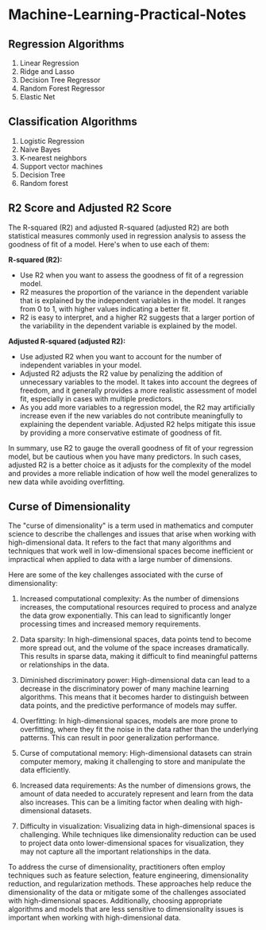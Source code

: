 # Machine-Learning-Practical-Notes

## Regression Algorithms
  1. Linear Regression
  2. Ridge and Lasso
  3. Decision Tree Regressor
  4. Random Forest Regressor
  5. Elastic Net

## Classification Algorithms
  1. Logistic Regression
  2. Naive Bayes
  3. K-nearest neighbors
  4. Support vector machines
  5. Decision Tree
  6. Random forest

## R2 Score and Adjusted R2 Score
The R-squared (R2) and adjusted R-squared (adjusted R2) are both statistical measures commonly used in regression analysis to assess the goodness of fit of a model. Here's when to use each of them:

**R-squared (R2):**

- Use R2 when you want to assess the goodness of fit of a regression model.
- R2 measures the proportion of the variance in the dependent variable that is explained by the independent variables in the model. It ranges from 0 to 1, with higher values indicating a better fit.
- R2 is easy to interpret, and a higher R2 suggests that a larger portion of the variability in the dependent variable is explained by the model.

**Adjusted R-squared (adjusted R2):**

- Use adjusted R2 when you want to account for the number of independent variables in your model.
- Adjusted R2 adjusts the R2 value by penalizing the addition of unnecessary variables to the model. It takes into account the degrees of freedom, and it generally provides a more realistic assessment of model fit, especially in cases with multiple predictors.
- As you add more variables to a regression model, the R2 may artificially increase even if the new variables do not contribute meaningfully to explaining the dependent variable. Adjusted R2 helps mitigate this issue by providing a more conservative estimate of goodness of fit.

In summary, use R2 to gauge the overall goodness of fit of your regression model, but be cautious when you have many predictors. In such cases, adjusted R2 is a better choice as it adjusts for the complexity of the model and provides a more reliable indication of how well the model generalizes to new data while avoiding overfitting.


## Curse of Dimensionality

The "curse of dimensionality" is a term used in mathematics and computer science to describe the challenges and issues that arise when working with high-dimensional data. It refers to the fact that many algorithms and techniques that work well in low-dimensional spaces become inefficient or impractical when applied to data with a large number of dimensions.

Here are some of the key challenges associated with the curse of dimensionality:

1. Increased computational complexity: As the number of dimensions increases, the computational resources required to process and analyze the data grow exponentially. This can lead to significantly longer processing times and increased memory requirements.

2. Data sparsity: In high-dimensional spaces, data points tend to become more spread out, and the volume of the space increases dramatically. This results in sparse data, making it difficult to find meaningful patterns or relationships in the data.

3. Diminished discriminatory power: High-dimensional data can lead to a decrease in the discriminatory power of many machine learning algorithms. This means that it becomes harder to distinguish between data points, and the predictive performance of models may suffer.

4. Overfitting: In high-dimensional spaces, models are more prone to overfitting, where they fit the noise in the data rather than the underlying patterns. This can result in poor generalization performance.

5. Curse of computational memory: High-dimensional datasets can strain computer memory, making it challenging to store and manipulate the data efficiently.

6. Increased data requirements: As the number of dimensions grows, the amount of data needed to accurately represent and learn from the data also increases. This can be a limiting factor when dealing with high-dimensional datasets.

7. Difficulty in visualization: Visualizing data in high-dimensional spaces is challenging. While techniques like dimensionality reduction can be used to project data onto lower-dimensional spaces for visualization, they may not capture all the important relationships in the data.

To address the curse of dimensionality, practitioners often employ techniques such as feature selection, feature engineering, dimensionality reduction, and regularization methods. These approaches help reduce the dimensionality of the data or mitigate some of the challenges associated with high-dimensional spaces. Additionally, choosing appropriate algorithms and models that are less sensitive to dimensionality issues is important when working with high-dimensional data.
